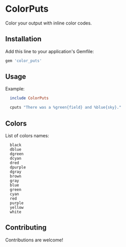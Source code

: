 # ColorPuts

Color your output with inline color codes.

## Installation

Add this line to your application's Gemfile:

```ruby
gem 'color_puts'
```

## Usage

Example:

```ruby
  include ColorPuts

  cputs "There was a %green{field} and %blue{sky}."
```

## Colors

List of colors names:

```
  black
  dblue
  dgreen
  dcyan
  dred
  dpurple
  dgray
  brown
  gray
  blue
  green
  cyan
  red
  purple
  yellow
  white
```


## Contributing

Contributions are welcome!

